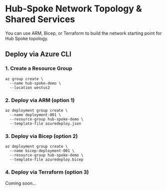 # Hub-Spoke Network Topology & Shared Services

You can use ARM, Bicep, or Terraform to build the network starting point for Hub Spoke topology.

## Deploy via Azure CLI

### 1. Create a Resource Group

```
az group create \
  --name hub-spoke-demo \
  --location westus2
```

### 2. Deploy via ARM (option 1)

```
az deployment group create \
  --name deployment-001 \
  --resource-group hub-spoke-demo \
  --template-file azuredeploy.json
```

### 3. Deploy via Bicep (option 2)

```
az deployment group create \
  --name bicep-deployment-001 \
  --resource-group hub-spoke-demo \
  --template-file azuredeploy.bicep
```

### 4. Deploy via Terraform (option 3)

Coming soon...